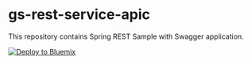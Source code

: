 # gs-rest-service-apic

This repository contains Spring REST Sample with Swagger application.


[![Deploy to Bluemix](https://bluemix.net/deploy/button.png)](https://bluemix.net/deploy?repository=https://github.com/LuFerMX/gs-rest-service-apic/tree/master/complete&branch=master)

